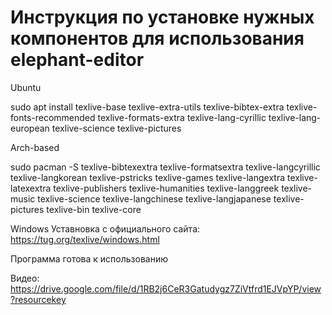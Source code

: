 # Инструкция по установке нужных компонентов для использования elephant-editor

Ubuntu

sudo apt install texlive-base texlive-extra-utils texlive-bibtex-extra texlive-fonts-recommended texlive-formats-extra texlive-lang-cyrillic texlive-lang-european texlive-science texlive-pictures

Arch-based

sudo pacman -S texlive-bibtexextra   texlive-formatsextra  texlive-langcyrillic  texlive-langkorean    texlive-pstricks texlive-games texlive-langextra texlive-latexextra texlive-publishers texlive-humanities texlive-langgreek texlive-music texlive-science texlive-langchinese texlive-langjapanese texlive-pictures texlive-bin texlive-core

Windows 
Уставновка с официального сайта:
https://tug.org/texlive/windows.html

Программа готова к использованию

Видео: https://drive.google.com/file/d/1RB2j6CeR3Gatudygz7ZiVtfrd1EJVpYP/view?resourcekey
